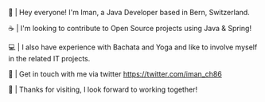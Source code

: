 👋 | Hey everyone! I'm Iman, a Java Developer based in Bern, Switzerland.

☕ | I'm looking to contribute to Open Source projects using Java & Spring!

💻 | I also have experience with Bachata and Yoga and like to involve myself in the related IT projects.

🚀 | Get in touch with me via twitter https://twitter.com/iman_ch86

🌟 | Thanks for visiting, I look forward to working together!


<!---
imndb/imndb is a ✨ special ✨ repository because its `README.md` (this file) appears on your GitHub profile.
You can click the Preview link to take a look at your changes.
--->
